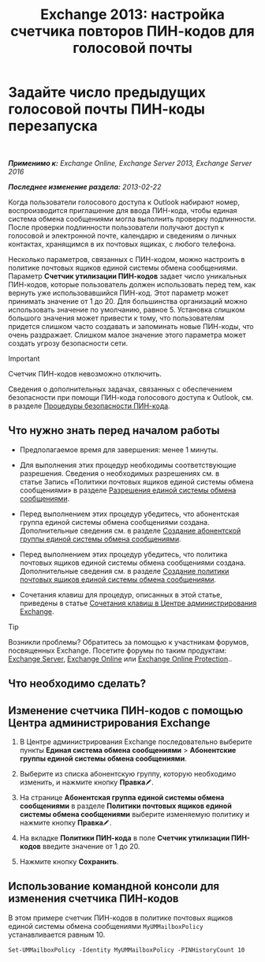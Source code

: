 ﻿---
title: 'Exchange 2013: настройка счетчика повторов ПИН-кодов для голосовой почты'
TOCTitle: Задайте число предыдущих голосовой почты ПИН-коды перезапуска
ms:assetid: b094e68e-c493-4576-a6b1-4c780e635405
ms:mtpsurl: https://technet.microsoft.com/ru-ru/library/Bb124254(v=EXCHG.150)
ms:contentKeyID: 50556430
ms.date: 05/22/2018
mtps_version: v=EXCHG.150
ms.translationtype: MT
---

# Задайте число предыдущих голосовой почты ПИН-коды перезапуска

 

_**Применимо к:** Exchange Online, Exchange Server 2013, Exchange Server 2016_

_**Последнее изменение раздела:** 2013-02-22_

Когда пользователи голосового доступа к Outlook набирают номер, воспроизводится приглашение для ввода ПИН-кода, чтобы единая система обмена сообщениями могла выполнить проверку подлинности. После проверки подлинности пользователи получают доступ к голосовой и электронной почте, календарю и сведениям о личных контактах, хранящимся в их почтовых ящиках, с любого телефона.

Несколько параметров, связанных с ПИН-кодом, можно настроить в политике почтовых ящиков единой системы обмена сообщениями. Параметр **Счетчик утилизации ПИН-кодов** задает число уникальных ПИН-кодов, которые пользователь должен использовать перед тем, как вернуть уже использовавшийся ПИН-код. Этот параметр может принимать значение от 1 до 20. Для большинства организаций можно использовать значение по умолчанию, равное 5. Установка слишком большого значения может привести к тому, что пользователям придется слишком часто создавать и запоминать новые ПИН-коды, что очень раздражает. Слишком малое значение этого параметра может создать угрозу безопасности сети.

> [!IMPORTANT]  
> Счетчик ПИН-кодов невозможно отключить.


Сведения о дополнительных задачах, связанных с обеспечением безопасности при помощи ПИН-кода голосового доступа к Outlook, см. в разделе [Процедуры безопасности ПИН-кода](pin-security-procedures-exchange-2013-help.md).

## Что нужно знать перед началом работы

  - Предполагаемое время для завершения: менее 1 минуты.

  - Для выполнения этих процедур необходимы соответствующие разрешения. Сведения о необходимых разрешениях см. в статье Запись «Политики почтовых ящиков единой системы обмена сообщениями» в разделе [Разрешения единой системы обмена сообщениями](unified-messaging-permissions-exchange-2013-help.md).

  - Перед выполнением этих процедур убедитесь, что абонентская группа единой системы обмена сообщениями создана. Дополнительные сведения см. в разделе [Создание абонентской группы единой системы обмена сообщениями](create-a-um-dial-plan-exchange-2013-help.md).

  - Перед выполнением этих процедур убедитесь, что политика почтовых ящиков единой системы обмена сообщениями создана. Дополнительные сведения см. в разделе [Создание политики почтовых ящиков единой системы обмена сообщениями](create-a-um-mailbox-policy-exchange-2013-help.md).

  - Сочетания клавиш для процедур, описанных в этой статье, приведены в статье [Сочетания клавиш в Центре администрирования Exchange](keyboard-shortcuts-in-the-exchange-admin-center-exchange-online-protection-help.md).

> [!TIP]  
> Возникли проблемы? Обратитесь за помощью к участникам форумов, посвященных Exchange. Посетите форумы по таким продуктам: <a href="https://go.microsoft.com/fwlink/p/?linkid=60612">Exchange Server</a>, <a href="https://go.microsoft.com/fwlink/p/?linkid=267542">Exchange Online</a> или <a href="https://go.microsoft.com/fwlink/p/?linkid=285351">Exchange Online Protection</a>..


## Что необходимо сделать?

## Изменение счетчика ПИН-кодов с помощью Центра администрирования Exchange

1.  В Центре администрирования Exchange последовательно выберите пункты **Единая система обмена сообщениями** \> **Абонентские группы единой системы обмена сообщениями**.

2.  Выберите из списка абонентскую группу, которую необходимо изменить, и нажмите кнопку **Правка**![Значок редактирования](images/Bb124582.6f53ccb2-1f13-4c02-bea0-30690e6ea71d(EXCHG.150).gif "Значок редактирования").

3.  На странице **Абонентская группа единой системы обмена сообщениями** в разделе **Политики почтовых ящиков единой системы обмена сообщениями** выберите изменяемую политику и нажмите кнопку **Правка**![Значок редактирования](images/Bb124582.6f53ccb2-1f13-4c02-bea0-30690e6ea71d(EXCHG.150).gif "Значок редактирования").

4.  На вкладке **Политики ПИН-кода** в поле **Счетчик утилизации ПИН-кодов** введите значение от 1 до 20.

5.  Нажмите кнопку **Сохранить**.

## Использование командной консоли для изменения счетчика ПИН-кодов

В этом примере счетчик ПИН-кодов в политике почтовых ящиков единой системы обмена сообщениями `MyUMMailboxPolicy` устанавливается равным 10.

    Set-UMMailboxPolicy -Identity MyUMMailboxPolicy -PINHistoryCount 10

